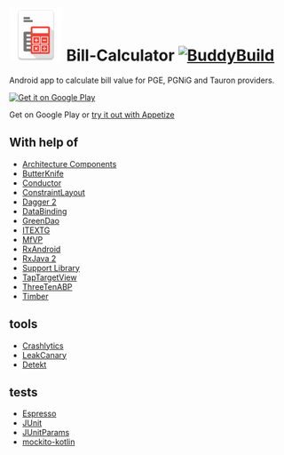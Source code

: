 ![Logo](img/icon_small.png) Bill-Calculator
[![BuddyBuild](https://dashboard.buddybuild.com/api/statusImage?appID=57a501adecce840100848f7c&branch=master&build=latest)](https://dashboard.buddybuild.com/apps/57a501adecce840100848f7c/build/latest)
===============

Android app to calculate bill value for PGE, PGNiG and Tauron providers.

<a href="https://play.google.com/store/apps/details?id=pl.srw.billcalculator&utm_source=global_co&utm_medium=prtnr&utm_content=Mar2515&utm_campaign=PartBadge&pcampaignid=MKT-AC-global-none-all-co-pr-py-PartBadges-Oct1515-1">
<img width="25%" height="25%" alt="Get it on Google Play" src="https://play.google.com/intl/en_us/badges/images/apps/en-play-badge.png" />
</a>

Get on Google Play or <a href="https://appetize.io/app/turtj6n62ty2q9cuud3297jyyw">try it out with Appetize</a>

With help of
---------
- [Architecture Components](https://developer.android.com/topic/libraries/architecture)
- [ButterKnife](https://github.com/JakeWharton/butterknife)
- [Conductor](https://github.com/bluelinelabs/Conductor)
- [ConstraintLayout](https://developer.android.com/training/constraint-layout/index.html)
- [Dagger 2](https://google.github.io/dagger/)
- [DataBinding](https://developer.android.com/topic/libraries/data-binding/)
- [GreenDao](http://greendao-orm.com/)
- [ITEXTG](http://itextpdf.com/product/itextg)
- [MfVP](https://github.com/sewerk/mfvp)
- [RxAndroid](https://github.com/ReactiveX/RxAndroid)
- [RxJava 2](https://github.com/ReactiveX/RxJava)
- [Support Library](https://developer.android.com/topic/libraries/support-library/index.html)
- [TapTargetView](https://github.com/KeepSafe/TapTargetView)
- [ThreeTenABP](https://github.com/JakeWharton/ThreeTenABP)
- [Timber](https://github.com/JakeWharton/timber)

tools
---------
- [Crashlytics](https://fabric.io)
- [LeakCanary](https://github.com/square/leakcanary)
- [Detekt](https://github.com/arturbosch/detekt)

tests
---------
- [Espresso](https://code.google.com/p/android-test-kit/wiki/Espresso)
- [JUnit](http://junit.org/junit4/)
- [JUnitParams](https://github.com/Pragmatists/junitparams)
- [mockito-kotlin](https://github.com/nhaarman/mockito-kotlin)

